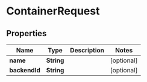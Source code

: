 
# ContainerRequest

## Properties
Name | Type | Description | Notes
------------ | ------------- | ------------- | -------------
**name** | **String** |  |  [optional]
**backendId** | **String** |  |  [optional]



